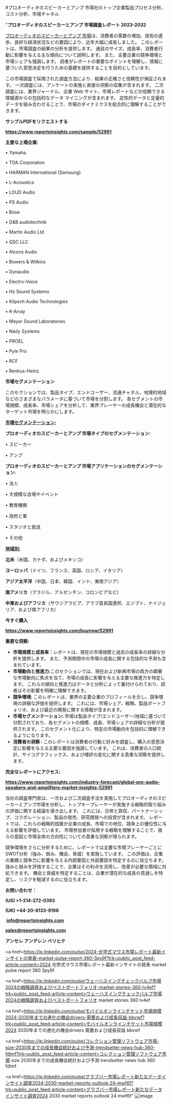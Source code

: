 #プロオーディオのスピーカーとアンプ 市場社のトップ企業製品プロセス分析、コスト分析、市場チャネル

"<strong>プロオーディオのスピーカーとアンプ 市場調査レポート 2023-2032</strong>

<a href=https://www.reportsinsights.com/sample/52991>プロオーディオのスピーカーとアンプ 市場</a>は、消費者の需要の増加、技術の進歩、良好な経済状況などの要因により、近年大幅に成長しました。 このレポートは、市場調査の結果の分析を提供します。 通貨のサイズ、成長率、消費者行動に影響を与える主な傾向について説明します。 また、主要企業の競争環境と市場シェアも強調します。 読者がレポートの重要なポイントを理解し、情報に基づいた意思決定を行うための基礎を提供することを目的としています。

この市場調査で採用された調査方法により、結果の正確さと信頼性が保証されます。 一次調査には、アンケートの実施と直接の洞察の収集が含まれます。 二次調査には、業界ジャーナル、企業 Web サイト、市場レポートなどの信頼できる情報源からの包括的なデータ マイニングが含まれます。 定性的データと定量的データを組み合わせることで、市場のダイナミクスを総合的に理解することができます。

<strong><b>サンプルPDFをリクエストする</b></strong>

<a href=https://www.reportsinsights.com/sample/52991><strong><u>https://www.reportsinsights.com/sample/52991</u></strong></a>

<strong>主要な上場企業:</strong>

• Yamaha

• TOA Corporation

• HARMAN International (Samsung)

• L-Acoustics

• LOUD Audio

• PS Audio

• Bose

• D&B audiotechnik

• Martin Audio Ltd

• QSC LLC

• Alcons Audio

• Bowers & Wilkins

• Dynaudio

• Electro-Voice

• Hz Sound Systems

• Klipsch Audio Technologies

• K-Array

• Meyer Sound Laboratories

• Nady Systems

• PROEL

• Pyle Pro

• RCF

• Renkus-Heinz

<strong>市場セグメンテーション</strong>

このセクションでは、製品タイプ、エンドユーザー、流通チャネル、地理的地域などのさまざまなパラメータに基づいて市場を分割します。 各セグメントの市場規模、成長率、市場シェアを分析して、業界プレーヤーの成長機会と潜在的なターゲット市場を明らかにします。

<strong><u>市場セグメンテーション</u></strong><strong><u>:</u></strong>

<strong>プロオーディオのスピーカーとアンプ 市場タイプのセグメンテーション:</strong>

• スピーカー

• アンプ

<strong>プロオーディオのスピーカーとアンプ 市場アプリケーションのセグメンテーション:</strong>

• 法人

• 大規模な会場やイベント

• 教育機関

• 政府と軍

• スタジオと放送

• その他

<strong><u>地域別</u></strong><strong><u>:</u></strong>

<strong>北米</strong>（米国、カナダ、およびメキシコ）

<strong>ヨーロッパ</strong>（ドイツ、フランス、英国、ロシア、イタリア）

<strong>アジア太平洋</strong>（中国、日本、韓国、インド、東南アジア）

<strong>南アメリカ</strong>（ブラジル、アルゼンチン、コロンビアなど）

<strong>中東およびアフリカ</strong>（サウジアラビア、アラブ首長国連邦、エジプト、ナイジェリア、および南アフリカ）

<strong>今すぐ購入</strong>

<a href=https://www.reportsinsights.com/buynow/52991><strong><u>https://www.reportsinsights.com/buynow/52991</u></strong></a>

<strong>重要な洞察:</strong>
<ul>
  <li><strong>市場規模と成長率：</strong>レポートは、現在の市場規模と過去の成長率の詳細な分析を提供します。 また、予測期間中の市場の成長に関する包括的な予測も含まれています。</li>
  <li><strong>市場動向と推進力:</strong>このセクションでは、現在および新興市場の両方の顕著な市場動向に焦点を当て、市場の成長に影響を与える主要な推進力を特定します。 これらの傾向と推進力はデータと分析によって裏付けられており、読者はその影響を明確に理解できます。</li>
  <li><strong>競争環境</strong>: このレポートは、業界の主要企業のプロフィールを示し、競争環境の詳細な評価を提供します。 これには、市場シェア、戦略、製品ポートフォリオ、および最近の開発に関する情報が含まれます。</li>
  <li><strong>市場セグメンテーション: </strong>市場は製品タイプ/エンドユーザー/地域に基づいて分割されており、各セグメントの規模、成長、市場シェアの詳細な分析が提供されます。 このセグメント化により、特定の市場動向を包括的に理解できるようになります。</li>
  <li><strong>消費者の洞察 : </strong>このレポートは消費者の行動と好みを調査し、購入の意思決定に影響を与える主要な要因を強調しています。 これは、消費者の人口統計、サイコグラフィックス、および嗜好の変化に関する貴重な洞察を提供します。</li>
</ul>
<strong>完全なレポートにアクセス:</strong>

<a href=https://www.reportsinsights.com/industry-forecast/global-pro-audio-speakers-and-amplifiers-market-insights-52991><strong><u><b>https://www.reportsinsights.com/industry-forecast/global-pro-audio-speakers-and-amplifiers-market-insights-52991</b></u></strong></a>

当社の調査専門家は、一次および二次調査手法を実施してプロオーディオのスピーカーとアンプ市場を分析し、トップキープレーヤーが実施する戦略的取り組みの評価に関する結論を導き出します。 これには、合併と買収、パートナーシップ、コラボレーション、製品の発売、研究開発への投資が含まれます。 レポートでは、これらの戦略的措置が企業の成長、市場での地位、競争上の優位性に与える影響を評価しています。 市場参加者が採用する戦略を理解することで、彼らの意図と市場全体の方向性についての貴重な洞察が得られます。

競争環境をさらに分析するために、レポートでは主要な市場プレーヤーごとにSWOT分析（強み、弱み、機会、脅威）を実施しています。 この評価は、企業の業績と競争力に影響を与える内部要因と外部要因を特定するのに役立ちます。 強みと弱みを評価することで、企業はその利点を活用し、改善が必要な領域に対処できます。 機会と脅威を特定することは、企業が潜在的な成長の見通しを特定し、リスクを軽減するのに役立ちます。

<strong>お問い合わせ：</strong>

<strong>(US) +1-214-272-0393</strong>

<strong>(UK) +44-20-8133-9198</strong>

<strong> </strong><a href=info@reportsinsights.com><strong><u>info@reportsinsights.com</u></strong></a>

<a href=sales@reportsinsights.com><strong><u>sales@reportsinsights.com</u></strong></a>

<strong>アンセレ アンデレン ベリヒテ</strong>

<a href=https://jp.linkedin.com/pulse/2024-光学式マウス市場レポート最新インサイトの発表-market-pulse-report-360-3py9f?trk=public_post_feed-article-content>2024 光学式マウス市場レポート最新インサイトの発表 market pulse report 360 3py9f</a>

<a href=https://jp.linkedin.com/pulse/ウェーハスイングチェックバルブ市場2024の戦略調査およびベストポートフォリオ-market-stories-360-lv4ef?trk=public_post_feed-article-content>ウェーハスイングチェックバルブ市場2024の戦略調査およびベストポートフォリオ market stories 360 lv4ef</a>

<a href=https://jp.linkedin.com/pulse/モバイルオンラインチケット市場規模2024-2030年までの進化の機会drivers-需要および成長収益-bbvwf?trk=public_post_feed-article-content>モバイルオンラインチケット市場規模2024 2030年までの進化の機会drivers 需要および成長収益 bbvwf</a>

<a href=https://jp.linkedin.com/pulse/コレクション管理ソフトウェア市場-size-2030年までの成長機会統計および予測-trendsetter-news-hub-360-fdlmf?trk=public_post_feed-article-content>コレクション管理ソフトウェア市場 size 2030年までの成長機会統計および予測 trendsetter news hub 360 fdlmf</a>

<a href=https://jp.linkedin.com/pulse/グラブバー市場レポート新たなデータインサイト調査2024-2030-market-reports-outlook-24-mwf6f?trk=public_post_feed-article-content>グラブバー市場レポート新たなデータインサイト調査2024 2030 market reports outlook 24 mwf6f</a>"
![image](https://github.com/aakesh123242/RIMarket/assets/158431203/ad27251e-9a24-44c8-9b47-d211bab1b6b3)
